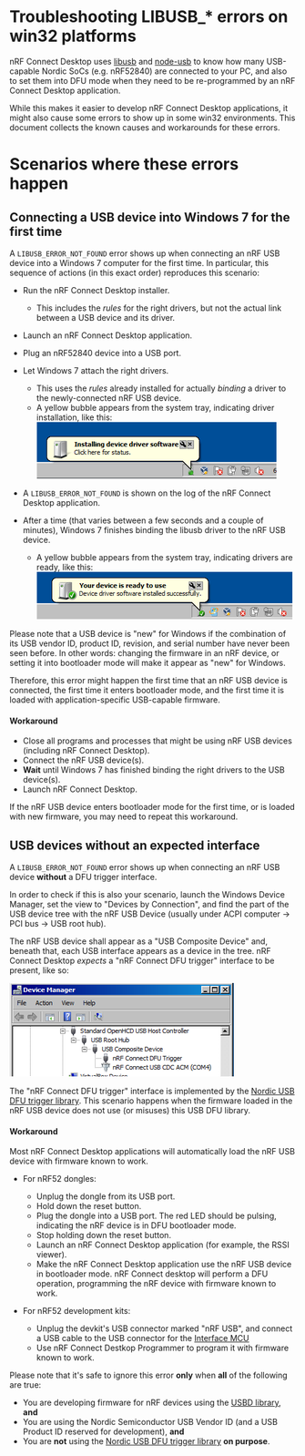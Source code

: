 # Troubleshooting LIBUSB_* errors on win32 platforms

nRF Connect Desktop uses [libusb](https://libusb.info/) and [node-usb](https://github.com/tessel/node-usb) to know how many USB-capable Nordic SoCs (e.g. nRF52840) are connected to your PC, and also to set them into DFU mode when they need to be re-programmed by an nRF Connect Desktop application.

While this makes it easier to develop nRF Connect Desktop applications, it might also cause some errors to show up in some win32 environments. This document collects the known causes and workarounds for these errors.

# Scenarios where these errors happen

## Connecting a USB device into Windows 7 for the first time

A `LIBUSB_ERROR_NOT_FOUND` error shows up when connecting an nRF USB device into a Windows 7 computer for the first time. In particular, this sequence of actions (in this exact order) reproduces this scenario:

- Run the nRF Connect Desktop installer.
  - This includes the *rules* for the right drivers, but not the actual link between a USB device and its driver.
- Launch an nRF Connect Desktop application.
- Plug an nRF52840 device into a USB port.
- Let Windows 7 attach the right drivers.
  - This uses the *rules* already installed for actually *binding* a driver to the newly-connected nRF USB device.
  - A yellow bubble appears from the system tray, indicating driver installation, like this: 
  ![screenshot](win32-drivers-installing.png)

- A `LIBUSB_ERROR_NOT_FOUND` is shown on the log of the nRF Connect Desktop application.
- After a time (that varies between a few seconds and a couple of minutes), Windows 7 finishes binding the libusb driver to the nRF USB device.
  - A yellow bubble appears from the system tray, indicating drivers are ready, like this:
  ![screenshot](win32-drivers-ready.png)

Please note that a USB device is "new" for Windows if the combination of its USB vendor ID, product ID, revision, and serial number have never been seen before. In other words: changing the firmware in an nRF device, or setting it into bootloader mode will make it appear as "new" for Windows.

Therefore, this error might happen the first time that an nRF USB device is connected, the first time it enters bootloader mode, and the first time it is loaded with application-specific USB-capable firmware.

#### Workaround

- Close all programs and processes that might be using nRF USB devices (including nRF Connect Desktop).
- Connect the nRF USB device(s).
- **Wait** until Windows 7 has finished binding the right drivers to the USB device(s).
- Launch nRF Connect Desktop.

If the nRF USB device enters bootloader mode for the first time, or is loaded with new firmware, you may need to repeat this workaround.

## USB devices without an expected interface

A `LIBUSB_ERROR_NOT_FOUND` error shows up when connecting an nRF USB device **without** a DFU trigger interface.

In order to check if this is also your scenario, launch the Windows Device Manager, set the view to "Devices by Connection", and find the part of the USB device tree with the nRF USB Device (usually under ACPI computer → PCI bus → USB root hub).

The nRF USB device shall appear as a "USB Composite Device" and, beneath that, each USB interface appears as a device in the tree. nRF Connect Desktop *expects* a "nRF Connect DFU trigger" interface to be present, like so:

![screenshot](win32-usbtree-expected.png)

The "nRF Connect DFU trigger" interface is implemented by the [Nordic USB DFU trigger library](http://infocenter.nordicsemi.com/topic/com.nordic.infocenter.sdk5.v15.0.0/group__nrf__dfu__trigger__usb.html). This scenario happens when the firmware loaded in the nRF USB device does not use (or misuses) this USB DFU library.

#### Workaround

Most nRF Connect Desktop applications will automatically load the nRF USB device with firmware known to work.

- For nRF52 dongles:
  - Unplug the dongle from its USB port.
  - Hold down the reset button.
  - Plug the dongle into a USB port. The red LED should be pulsing, indicating the nRF device is in DFU bootloader mode.
  - Stop holding down the reset button.
  - Launch an nRF Connect Desktop application (for example, the RSSI viewer).
  - Make the nRF Connect Desktop application use the nRF USB device in bootloader mode. nRF Connect desktop will perform a DFU operation, programming the nRF device with firmware known to work.

- For nRF52 development kits:
  - Unplug the devkit's USB connector marked "nRF USB", and connect a USB cable to the USB connector for the [Interface MCU](http://infocenter.nordicsemi.com/topic/com.nordic.infocenter.nrf52/dita/nrf52/development/nrf52840_pdk/if_mcu.html)
  - Use nRF Connect Destkop Programmer to program it with firmware known to work.

Please note that it's safe to ignore this error **only** when **all** of the following are true:

- You are developing firmware for nRF devices using the [USBD library](http://infocenter.nordicsemi.com/topic/com.nordic.infocenter.sdk5.v15.0.0/group__app__usbd.html?cp=4_0_0_6_11_58), **and**
- You are using the Nordic Semiconductor USB Vendor ID (and a USB Product ID reserved for development), **and**
- You are **not** using the [Nordic USB DFU trigger library](http://infocenter.nordicsemi.com/topic/com.nordic.infocenter.sdk5.v15.0.0/group__nrf__dfu__trigger__usb.html) **on purpose**.

